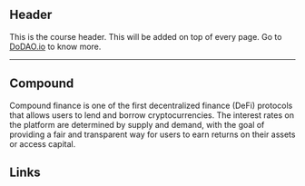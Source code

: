 ## Header
This is the course header. This will be added on top of every page. Go to [DoDAO.io](https://www.dodao.io) to know more.

---

## Compound
 
Compound finance is one of the first decentralized finance (DeFi) protocols that allows users to lend and borrow cryptocurrencies. The interest rates on the platform are determined by supply and demand, with the goal of providing a fair and transparent way for users to earn returns on their assets or access capital.





## Links




